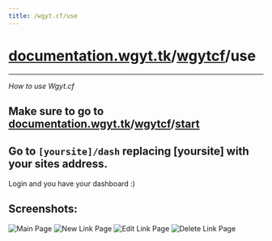 ```yaml
---
title: /wgyt.cf/use
---
```

# [documentation.wgyt.tk](https://documentation.wgyt.tk)/[wgytcf](https://documentation.wgyt.tk/wgytcf)/use
_________________
_How to use Wgyt.cf_
## Make sure to go to [documentation.wgyt.tk](https://documentation.wgyt.tk)/[wgytcf](https://documentation.wgyt.tk/wgytcf)/[start](start)
## Go to `[yoursite]/dash` replacing [yoursite] with your sites address.
Login and you have your dashboard :)
## Screenshots:
![Main Page](https://u.cubeupload.com/wgyt/91cScreenshot20210113at.png)
![New Link Page](https://u.cubeupload.com/wgyt/628Screenshot20210113at.png)
![Edit Link Page](https://u.cubeupload.com/wgyt/788Screenshot20210113at.png)
![Delete Link Page](https://u.cubeupload.com/wgyt/Screenshot20210113at.png)
